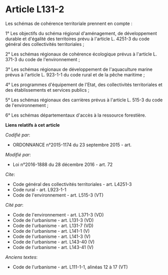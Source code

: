 # Article L131-2

Les schémas de cohérence territoriale prennent en compte : 

1° Les objectifs du schéma régional d'aménagement, de développement durable et d'égalité des territoires prévu à l'article L.
4251-3 du code général des collectivités territoriales ; 

2° Les schémas régionaux de cohérence écologique prévus à l'article L. 371-3 du code de l'environnement ; 

3° Les schémas régionaux de développement de l'aquaculture marine prévus à l'article L. 923-1-1 du code rural et de la pêche
maritime ; 

4° Les programmes d'équipement de l'Etat, des collectivités territoriales et des établissements et services publics ; 

5° Les schémas régionaux des carrières prévus à l'article L. 515-3 du code de l'environnement ; 

6° Les schémas départementaux d'accès à la ressource forestière.

**Liens relatifs à cet article**

_Codifié par_:

  - ORDONNANCE n°2015-1174 du 23 septembre 2015 - art.

_Modifié par_:

  - Loi n°2016-1888 du 28 décembre 2016 - art. 72

_Cite_:

  - Code général des collectivités territoriales - art. L4251-3
  - Code rural - art. L923-1-1
  - Code de l'environnement - art. L515-3 (VT)

_Cité par_:

  - Code de l'environnement - art. L371-3 (VD)
  - Code de l'urbanisme - art. L131-3 (VD)
  - Code de l'urbanisme - art. L131-7 (VD)
  - Code de l'urbanisme - art. L141-1 (V)
  - Code de l'urbanisme - art. L141-3 (V)
  - Code de l'urbanisme - art. L143-40 (V)
  - Code de l'urbanisme - art. L143-41 (V)

_Anciens textes_:

  - Code de l'urbanisme - art. L111-1-1, alinéas 12 à 17 (VT)
